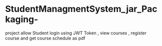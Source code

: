 # StudentManagmentSystem_jar_Packaging-
project allow Student login using JWT Token , view courses , register course and get course schedule as pdf
